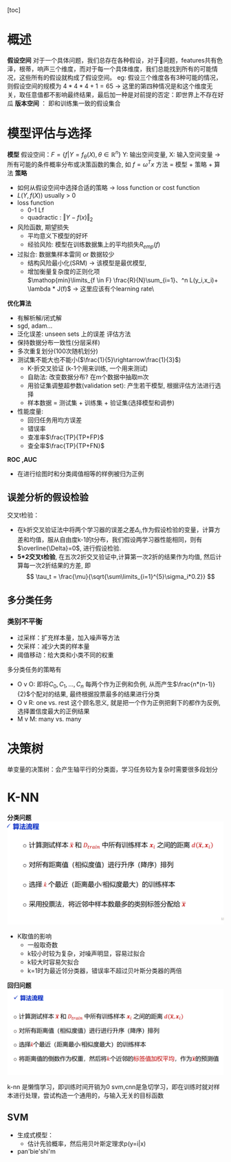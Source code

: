 [toc]

# 概述

**假设空间**
对于一个具体问题，我们总存在各种假设，对于🍉问题，features共有色泽，根蒂，响声三个维度，而对于每一个具体维度，我们总能找到所有的可能情况，这些所有的假设就构成了假设空间。
eg: 假设三个维度各有3种可能的情况，则假设空间的规模为
	$4*4*4+1=65$ $\rightarrow$ 这里的第四种情况是和这个维度无关，取任意值都不影响最终结果，最后加一种是对前提的否定：即世界上不存在好瓜
**版本空间** ： 即和训练集一致的假设集合

# 模型评估与选择
**模型**
假设空间：$F =\{f|Y=f_\theta(X),\theta \in  \mathbb{R}^n\}$ Y: 输出空间变量, X: 输入空间变量 $\rightarrow$ 所有可能的条件概率分布或决策函数的集合, 如 $f = \omega^Tx$
方法 = 模型 + 策略 + 算法
**策略**
- 如何从假设空间中选择合适的策略 $\rightarrow$ loss function or cost function
- $L(Y,f(X))$ usually > 0 
- loss function
	- 0-1 Lf  
	- quadractic : $\Vert Y-f(x)\Vert_2$
- 风险函数, 期望损失
	- 平均意义下模型的好坏
	- 经验风险: 模型在训练数据集上的平均损失$R_{emp}(f)$
- 过拟合: 数据集样本雷同 or 数据较少
	- 结构风险最小化(SRM) $\rightarrow$ 该模型是最优模型, 
	- 增加衡量复杂度的正则化项 	
		$\mathop{min}\limits_{f \in F} \frac{R}{N}\sum_{i=1}、^n L(y_i,x_i)+ \lambda * J(f)$			$\rightarrow$ 这里应该有个learning rate\
		
**优化算法**
- 有解析解/闭式解
- sgd, adam...
- 泛化误差: unseen sets 上的误差
评估方法
- 保持数据分布一致性(分层采样)
- 多次重复划分(100次随机划分)
- 测试集不能大也不能小($\frac{1}{5}\rightarrow\frac{1}{3}$)
	- K-折交叉验证 (k-1个用来训练, 一个用来测试)
	- 自助法: 改变数据分布?  在m个数据中抽取m次
	- 用验证集调整超参数(validation set): 产生若干模型, 根据评估方法进行选择
	- 样本数据 = 测试集 + 训练集 + 验证集(选择模型和调参)
- 性能度量:
	- 回归任务用均方误差
	- 错误率
	- 查准率$\frac{TP}{TP+FP}$
	- 查全率$\frac{TP}{TP+FN}$


**ROC ,AUC**
- 在进行绘图时和分类阈值相等的样例被归为正例
## **误差分析的假设检验**
交叉t检验：
- 在k折交叉验证法中将两个学习器的误差之差$\Delta_i$,作为假设检验的变量，计算方差和均值，服从自由度k-1的t分布，我们假设两学习器性能相同，则有$\overline{\Delta}=0$, 进行假设检验. 
- **5*2交叉t检验**, 在五次2折交叉验证中,计算第一次2折的结果作为均值, 然后计算每一次2折结果的方差, 即
$$
\tau_t = \frac{\mu}{\sqrt{\sum\limits_{i=1}^{5}\sigma_i*0.2}}
$$

## 多分类任务

### 类别不平衡
- 过采样：扩充样本量，加入噪声等方法
- 欠采样：减少大类的样本量
- 阈值移动：给大类和小类不同的权重

多分类任务的策略有
- O v O: 即将$C_0,C_1,...,C_n$ 每两个作为正例和负例, 从而产生$\frac{n*(n-1)}{2}$个配对的结果, 最终根据投票最多的结果进行分类
- O v R: one vs. rest 这个顾名思义, 就是把一个作为正例把剩下的都作为反例, 选择置信度最大的正例结果
- M v M: many vs. many  

# 决策树
单变量的决策树：会产生轴平行的分类面，学习任务较为复杂时需要很多段划分

# K-NN
**分类问题**
![输入图片说明](/imgs/2024-03-26/ic7q0Crg84W8RlQB.png)
- K取值的影响
	- 一般取奇数
	- k较小时较为复杂，对噪声明显，容易过拟合
	- k较大时容易欠拟合
	- k=1时为最近邻分类器，错误率不超过贝叶斯分类器的两倍


**回归问题**
![输入图片说明](/imgs/2024-03-26/W7jOCds9w5FYCqKS.png)


k-nn 是懒惰学习，即训练时间开销为0
svm,cnn是急切学习，即在训练时就对样本进行处理，尝试构造一个通用的，与输入无关的目标函数

## SVM
- 生成式模型：
	- 估计先验概率，然后用贝叶斯定理求p(y=i|x)
- pan'bie'shi'm
<!--stackedit_data:
eyJoaXN0b3J5IjpbLTExMjc5MjAxNTMsNDcxMzMzNjc1LDEyMD
AyNDI3MDAsMjg4ODMzMDYyLDkxODc3NTY0MywtNDE1MjE1MDQ5
LC0xMDA2MjAxNTczLDQ1MjE5NjE0NiwzOTkxMDc2OTZdfQ==
-->